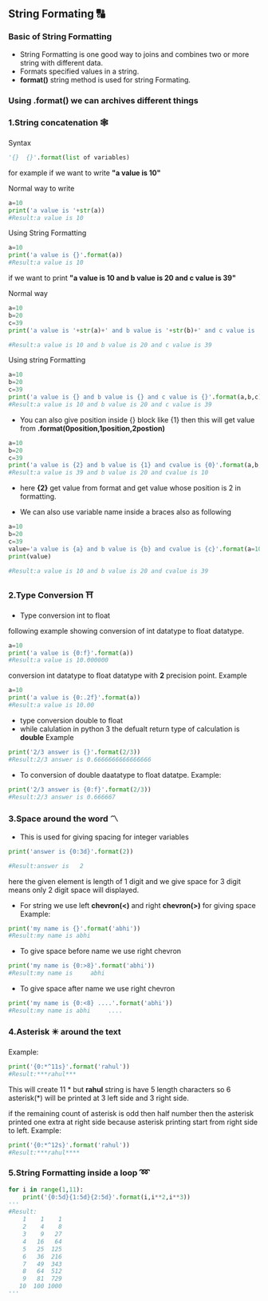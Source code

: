 ## String Formating :capital_abcd:

### Basic of String Formatting
- String Formatting is one good way to joins and combines two or more string with different data.
- Formats specified values in a string.
- **format()**  string method is used for string Formating.

### Using .format() we can archives different things

### 1.String concatenation :spider_web:
Syntax
```python
'{}  {}'.format(list of variables)
```

for example if we want to write **"a value is 10"**

Normal way to write
```python
a=10
print('a value is '+str(a))
#Result:a value is 10
```
Using String Formatting
```python
a=10
print('a value is {}'.format(a))
#Result:a value is 10
```
if we want to print **"a value is 10 and b value is 20 and c value is 39"**

Normal way
```python
a=10
b=20
c=39
print('a value is '+str(a)+' and b value is '+str(b)+' and c value is '+str(c))

#Result:a value is 10 and b value is 20 and c value is 39
```

Using string Formatting
```python
a=10
b=20
c=39
print('a value is {} and b value is {} and c value is {}'.format(a,b,c))
#Result:a value is 10 and b value is 20 and c value is 39
```

- You can also give position inside {} block like {1} then this will get value from **.format(0position,1position,2postion)**
```python
a=10
b=20
c=39
print('a value is {2} and b value is {1} and cvalue is {0}'.format(a,b,c))
#Result:a value is 39 and b value is 20 and cvalue is 10

```
- here **{2}** get value from format and get value whose position is 2 in formatting.

- We can also use variable name inside a braces also as following
```python
a=10
b=20
c=39
value='a value is {a} and b value is {b} and cvalue is {c}'.format(a=10,b=20,c=39)
print(value)

#Result:a value is 10 and b value is 20 and cvalue is 39
```


###  2.Type Conversion :shinto_shrine:
- Type conversion int to float

following example showing conversion of int datatype to float datatype.

```python
a=10
print('a value is {0:f}'.format(a))
#Result:a value is 10.000000
```
conversion int datatype to float datatype with **2** precision point.
Example
```python
a=10
print('a value is {0:.2f}'.format(a))
#Result:a value is 10.00
```
- type conversion double to float
- while calulation in python 3 the defualt return type of calculation is **double**
Example
```python
print('2/3 answer is {}'.format(2/3))
#Result:2/3 answer is 0.6666666666666666

```
- To conversion of double daatatype to float datatpe.
Example:
```python
print('2/3 answer is {0:f}'.format(2/3))
#Result:2/3 answer is 0.666667
```


### 3.Space around the word :part_alternation_mark:

- This is used for giving spacing for integer variables
```python
print('answer is {0:3d}'.format(2))

#Result:answer is   2
```
here the given element is length of 1 digit and we give space for 3 digit means only 2 digit space will displayed.


- For string we use left **chevron(<)** and right **chevron(>)** for giving space
Example:
```python
print('my name is {}'.format('abhi'))
#Result:my name is abhi
```

- To give space before name we use right chevron
```python
print('my name is {0:>8}'.format('abhi'))
#Result:my name is     abhi
```

- To give space after name we use right chevron
```python
print('my name is {0:<8} ....'.format('abhi'))
#Result:my name is abhi     ....
```
### 4.Asterisk :eight_pointed_black_star: around the text
Example:
```python
print('{0:*^11s}'.format('rahul'))
#Result:***rahul***

```
This will create 11 * but **rahul** string is have 5 length characters so 6 asterisk(*) will be printed at 3 left side and 3 right side.
                             
if the remaining count of asterisk is odd then half number then the asterisk printed one extra at right side because asterisk 
printing start from right side to left.
Example:
```python
print('{0:*^12s}'.format('rahul'))
#Result:***rahul****
```

### 5.String Formatting inside a loop    :loop: 
```python
for i in range(1,11):                           
	print('{0:5d}{1:5d}{2:5d}'.format(i,i**2,i**3))
'''
#Result:
    1    1    1
    2    4    8
    3    9   27
    4   16   64
    5   25  125
    6   36  216
    7   49  343
    8   64  512
    9   81  729
   10  100 1000
'''
```                                
